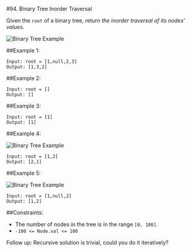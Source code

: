 #94. Binary Tree Inorder Traversal

Given the `root` of a binary tree, return *the inorder traversal of its nodes' values*.

![Binary Tree Example](https://assets.leetcode.com/uploads/2020/09/15/inorder_1.jpg)

##Example 1:

```
Input: root = [1,null,2,3]
Output: [1,3,2]
```

##Example 2:

```
Input: root = []
Output: []
```

##Example 3:

```
Input: root = [1]
Output: [1]
```

##Example 4:


![Binary Tree Example](https://assets.leetcode.com/uploads/2020/09/15/inorder_5.jpg)

```
Input: root = [1,2]
Output: [2,1]
```

##Example 5:

![Binary Tree Example](https://assets.leetcode.com/uploads/2020/09/15/inorder_4.jpg)

```
Input: root = [1,null,2]
Output: [1,2]
```

##Constraints:

- The number of nodes in the tree is in the range `[0, 100]`.
- `-100 <= Node.val <= 100`
 

Follow up: Recursive solution is trivial, could you do it iteratively?